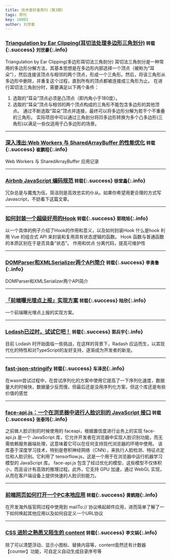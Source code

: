 ```yaml
---
title: 技术爱好者周刊（第3期）
tags: 周刊
key: 10003
author: 刘世豪
---
```


### [Triangulation by Ear Clipping(耳切法处理多边形三角划分)](https://www.cnblogs.com/xignzou/p/3721494.html) `转载`{:.success} `刘世豪`{:.info}

Triangulation by Ear Clipping(多边形耳切法三角剖分)
耳切法三角剖分是一种常用的多边形分解方法，其基本思想是在多边形内部选择一个顶点（被称为“耳朵”），然后连接该顶点与相邻的两个顶点，形成一个三角形。然后，将该三角形从多边形中删除，并重复这个过程，直到所有的顶点都被连接成三角形为止。 
在进行耳切法三角剖分时，需要满足以下两个条件： 
1. 选取的“耳朵”顶点必须是凸顶点（即内角小于180度）。 
2. 选取的“耳朵”顶点与相邻的两个顶点构成的三角形不能包含多边形的其他顶点。 
通过不断选取“耳朵”顶点并连接，最终可以将多边形分解为若干个不重叠的三角形。
实际项目中可以通过三角剖分将凹多边形转换为多个凸多边形(三角形)以满足一些仅适用于凸多边形的场景。

---

### [深入浅出:Web Workers 与 SharedArrayBuffer 的性能优化](https://juejin.cn/post/7371422530958147595) `转载`{:.success} `崔鹏程`{:.info}

Web Workers 与 SharedArrayBuffer 应用记录

---

### [Airbnb JavaScript 编码规范](https://github.com/yuche/javascript) `转载`{:.success} `徐堂鑫`{:.info}

冗杂总是与魔鬼为伍，简洁则是高效忠实的仆从。如果你希望用更合理的方式写Javascript，不妨看下这篇文章。

---

### [如何封装一个超级好用的Hook](https://juejin.cn/post/7299849645206781963) `转载`{:.success} `郭晓旭`{:.info}

以一个具体的例子介绍了Hook的作用和意义，以及如何封装Hook
什么是hook
利用 Vue 的组合式 API 来封装和复用具有状态逻辑的函数。
Hook 函数与普通函数的本质区别在于是否具备“状态”。
作用和优点
分离代码，提高可维护性

---

### [DOMParser和XMLSerializer两个API简介](https://www.zhangxinxu.com/wordpress/2019/06/domparser-xmlserializer-api) `转载`{:.success} `李勇鲁`{:.info}

DOMParser和XMLSerializer两个API简介

---

### [「前端曝光埋点上报」实现方案](https://cloud.tencent.com/developer/article/2270632) `转载`{:.success} `陆欣`{:.info}

一个前端曝光埋点上报的实现方案。

---

### [Lodash已过时，试试它吧！](https://juejin.cn/post/7347279011653402659) `转载`{:.success} `郭兵宇`{:.info}

目前 Lodash 时开始面临一些挑战，在这样的背景下，Radash 应运而生，以其现代化的特性和对TypeScript的友好支持，逐渐成为开发者的新宠。

---

### [fast-json-stringify](https://github.com/fastify/fast-json-stringify) `转载`{:.success} `车泽民`{:.info}

在wasm尝试过程中，在尝试序列化的方案中使用它提高了一下序列化速度，数据量大的时候快，数据量少反而慢，但最后还是没用序列化方案，但这个库还是有些价值的感觉

---

### [face-api.js：一个在浏览器中进行人脸识别的 JavaScript 接口](https://juejin.cn/post/6844903668844593165?searchId=20240524104550F2C8F9080003AE8CD37A) `转载`{:.success} `张泰玮`{:.info}

之前做人脸识别的时候使用的 faceapi，根据置信度进行业务上的实现
face-api.js 是一个 JavaScript 库，它允许开发者在浏览器中实现人脸识别功能，而无需依赖服务器端处理，这意味着它可以在任何支持现代浏览器的环境中使用。
该库基于深度学习技术，特别是卷积神经网络（CNN），来执行人脸检测、特征点定位和人脸识别。它利用了 tensorflow.js，这是一个用于在浏览器中运行机器学习模型的 JavaScript 库。
face-api.js 包含了经过优化的模型，这些模型不仅体积小，而且设计有高效的推理过程。此外，它支持 GPU 加速，通过 WebGL 实现，从而在客户端设备上提供快速的人脸识别能力。

---

### [前端网页如何打开一个PC本地应用](https://juejin.cn/post/6844903989155217421?from=search-suggest) `转载`{:.success} `黄鹤翔`{:.info}

在开发海外版官网过程中使用到 mailTo:// 协议唤起邮件应用，进而简单了解了一下如何唤起其他应用以及如何自定义一个URL协议

---

### [CSS 进阶之熟悉又陌生的 content](https://juejin.cn/post/6989017411261300750) `转载`{:.success} `李文娟`{:.info}

除了可以清楚浮动、显示小图标、替换内容等，content竟然还有计数器【counter】功能，可自定义自动生成目录序号等
